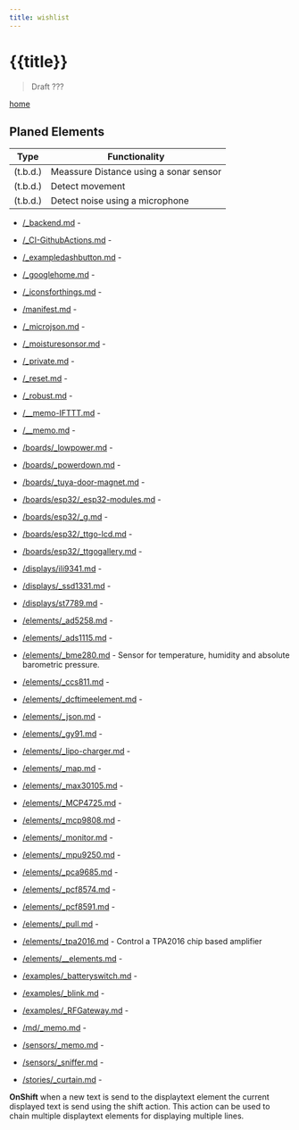 ```yaml
---
title: wishlist
---
```


# {{title}}

> Draft ???

[home](/index.md)

## Planed Elements

| Type           | Functionality                                                                                |
| -------------- | -------------------------------------------------------------------------------------------- |
| (t.b.d.)       | Meassure Distance using a sonar sensor                                                       |
| (t.b.d.)       | Detect movement                                                                              |
| (t.b.d.)       | Detect noise using a microphone                                                              |


* [/_backend.md](/_backend.md) -
* [/_CI-GithubActions.md](/_CI-GithubActions.md) -
* [/_exampledashbutton.md](/_exampledashbutton.md) -
* [/_googlehome.md](/_googlehome.md) -
* [/_iconsforthings.md](/_iconsforthings.md) -
* [/manifest.md](/dev/manifest.md) -
* [/_microjson.md](/_microjson.md) -
* [/_moisturesonsor.md](/_moisturesonsor.md) -
* [/_private.md](/_private.md) -
* [/_reset.md](/_reset.md) -
* [/_robust.md](/_robust.md) -
* [/__memo-IFTTT.md](/__memo-IFTTT.md) -
* [/__memo.md](/__memo.md) -
* [/boards/_lowpower.md](/boards/_lowpower.md) -
* [/boards/_powerdown.md](/boards/_powerdown.md) -
* [/boards/_tuya-door-magnet.md](/boards/_tuya-door-magnet.md) -
* [/boards/esp32/_esp32-modules.md](/boards/esp32/_esp32-modules.md) -
* [/boards/esp32/_g.md](/boards/esp32/_g.md) -
* [/boards/esp32/_ttgo-lcd.md](/boards/esp32/_ttgo-lcd.md) -
* [/boards/esp32/_ttgogallery.md](/boards/esp32/_ttgogallery.md) -
* [/displays/ili9341.md](/elements/displays/ili9341.md) -
* [/displays/_ssd1331.md](/elements/displays/_ssd1331.md) -
* [/displays/st7789.md](/elements/displays/st7789.md) -
* [/elements/_ad5258.md](/elements/_ad5258.md) -
* [/elements/_ads1115.md](/elements/_ads1115.md) -
* [/elements/_bme280.md](/elements/_bme280.md) - Sensor for temperature, humidity and absolute barometric pressure.
* [/elements/_ccs811.md](/elements/_ccs811.md) -
* [/elements/_dcftimeelement.md](/elements/_dcftimeelement.md) -

* [/elements/_json.md](/elements/_json.md) -

* [/elements/_gy91.md](/elements/_gy91.md) -
* [/elements/_lipo-charger.md](/elements/_lipo-charger.md) -
* [/elements/_map.md](/elements/_map.md) -
* [/elements/_max30105.md](/elements/_max30105.md) -
* [/elements/_MCP4725.md](/elements/_MCP4725.md) -
* [/elements/_mcp9808.md](/elements/_mcp9808.md) -
* [/elements/_monitor.md](/elements/_monitor.md) -
* [/elements/_mpu9250.md](/elements/_mpu9250.md) -
* [/elements/_pca9685.md](/elements/_pca9685.md) -
* [/elements/_pcf8574.md](/elements/_pcf8574.md) -
* [/elements/_pcf8591.md](/elements/_pcf8591.md) -
* [/elements/_pull.md](/elements/_pull.md) -
* [/elements/_tpa2016.md](/elements/_tpa2016.md) - Control a TPA2016 chip based amplifier
* [/elements/__elements.md](/elements/__elements.md) -
* [/examples/_batteryswitch.md](/examples/_batteryswitch.md) -
* [/examples/_blink.md](/examples/_blink.md) -
* [/examples/_RFGateway.md](/examples/_RFGateway.md) -
* [/md/_memo.md](/md/_memo.md) -
* [/sensors/_memo.md](/sensors/_memo.md) -
* [/sensors/_sniffer.md](/sensors/_sniffer.md) -
* [/stories/_curtain.md](/stories/_curtain.md) -


**OnShift** when a new text is send to the displaytext element the current displayed text is send using the shift action.
This action can be used to chain multiple displaytext elements for displaying multiple lines.
